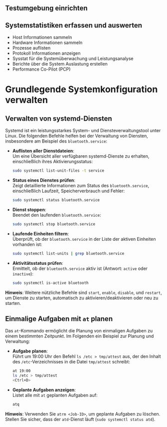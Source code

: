 ## Testumgebung einrichten


## Systemstatistiken erfassen und auswerten

- Host Informationen sammeln
- Hardware Informationen sammeln
- Prozesse auflisten
- Protokoll Informationen anzeigen
- Sysstat für die Systemüberwachung und Leistungsanalyse
- Berichte über die System Auslastung erstellen
- Performance Co-Pilot (PCP)
# Grundlegende Systemkonfiguration verwalten
## Verwalten von systemd-Diensten
Systemd ist ein leistungsstarkes System- und Diensteverwaltungstool unter Linux. Die folgenden Befehle helfen bei der Verwaltung von Diensten, insbesondere am Beispiel des `bluetooth.service`:
- **Auflisten aller Dienstdateien**:  
    Um eine Übersicht aller verfügbaren systemd-Dienste zu erhalten, einschließlich ihres Aktivierungsstatus:
    ```bash
    sudo systemctl list-unit-files -t service
    ```
- **Status eines Dienstes prüfen**:  
    Zeigt detaillierte Informationen zum Status des `bluetooth.service`, einschließlich Laufzeit, Speicherverbrauch und Fehler:
    ```bash
    sudo systemctl status bluetooth.service
    ```
- **Dienst stoppen**:  
    Beendet den laufenden `bluetooth.service`:
    ```bash
    sudo systemctl stop bluetooth.service
    ```
- **Laufende Einheiten filtern**:  
    Überprüft, ob der `bluetooth.service` in der Liste der aktiven Einheiten vorhanden ist:
    ```bash
    sudo systemctl list-units | grep bluetooth.service
    ```
- **Aktivitätsstatus prüfen**:  
    Ermittelt, ob der `bluetooth.service` aktiv ist (Antwort: `active` oder `inactive`):
    ```bash
    sudo systemctl is-active bluetooth
    ```

**Hinweis**: Weitere nützliche Befehle sind `start`, `enable`, `disable`, und `restart`, um Dienste zu starten, automatisch zu aktivieren/deaktivieren oder neu zu starten.
## Einmalige Aufgaben mit `at` planen
Das `at`-Kommando ermöglicht die Planung von einmaligen Aufgaben zu einem bestimmten Zeitpunkt. Im Folgenden ein Beispiel zur Planung und Verwaltung:
- **Aufgabe planen**:  
    Führt um 19:00 Uhr den Befehl `ls /etc > tmp/attest` aus, der den Inhalt des `/etc`-Verzeichnisses in die Datei `tmp/attest` schreibt:
    ```bash
    at 19:00
    ls /etc > tmp/attest
    <Ctrl+D>
    ```
- **Geplante Aufgaben anzeigen**:  
    Listet alle mit `at` geplanten Aufgaben auf:
    ```bash
    atq
    ```
**Hinweis**: Verwenden Sie `atrm <Job-ID>`, um geplante Aufgaben zu löschen. Stellen Sie sicher, dass der `atd`-Dienst läuft (`sudo systemctl status atd`).

